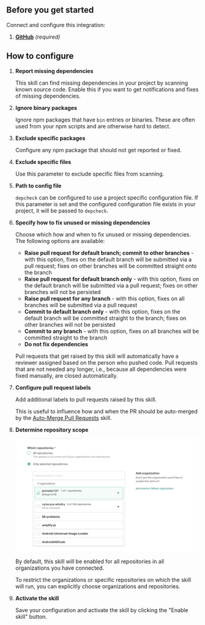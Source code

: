 ## Before you get started

Connect and configure this integration:

1.  [**GitHub**][github] _(required)_

[github]: https://go.atomist.com/catalog/integration/github "GitHub Integration"

## How to configure

1.  **Report missing dependencies**

    This skill can find missing dependencies in your project by scanning known
    source code. Enable this if you want to get notifications and fixes of missing
    dependencies.
    
1.  **Ignore binary packages**

    Ignore npm packages that have `bin` entries or binaries. These are often
    used from your npm scripts and are otherwise hard to detect.

1.  **Exclude specific packages**

    Configure any npm package that should not get reported or fixed.

1.  **Exclude specific files**
                                          
    Use this parameter to exclude specific files from scanning.

1.  **Path to config file**

    `depcheck` can be configured to use a project specific configuration file.
    If this parameter is set and the configured configuration file exists in
    your project, it will be passed to `depcheck`.

1.  **Specify how to fix unused or missing dependencies**

    Choose which how and when to fix unused or missing dependencies. The following options
    are available:

    -   **Raise pull request for default branch; commit to other branches** -
        with this option, fixes on the default branch will be submitted via a
        pull request; fixes on other branches will be committed straight onto
        the branch
    -   **Raise pull request for default branch only** - with this option, fixes
        on the default branch will be submitted via a pull request; fixes on
        other branches will not be persisted
    -   **Raise pull request for any branch** - with this option, fixes on all
        branches will be submitted via a pull request
    -   **Commit to default branch only** - with this option, fixes on the
        default branch will be committed straight to the branch; fixes on other
        branches will not be persisted
    -   **Commit to any branch** - with this option, fixes on all branches will
        be committed straight to the branch
    -   **Do not fix dependencies**

    Pull requests that get raised by this skill will automatically have a
    reviewer assigned based on the person who pushed code. Pull requests that
    are not needed any longer, i.e., because all dependencies were
    fixed manually, are closed automatically.

1.  **Configure pull request labels**

    Add additional labels to pull requests raised by this skill.

    This is useful to influence how and when the PR should be auto-merged by the
    [Auto-Merge Pull Requests](https://go.atomist.com/catalog/skills/atomist/github-auto-merge-skill)
    skill.

1.  **Determine repository scope**

    ![Repository filter](docs/images/repo-filter.png)

    By default, this skill will be enabled for all repositories in all
    organizations you have connected.

    To restrict the organizations or specific repositories on which the skill
    will run, you can explicitly choose organizations and repositories.

1. **Activate the skill**

    Save your configuration and activate the skill by clicking the "Enable
    skill" button.
